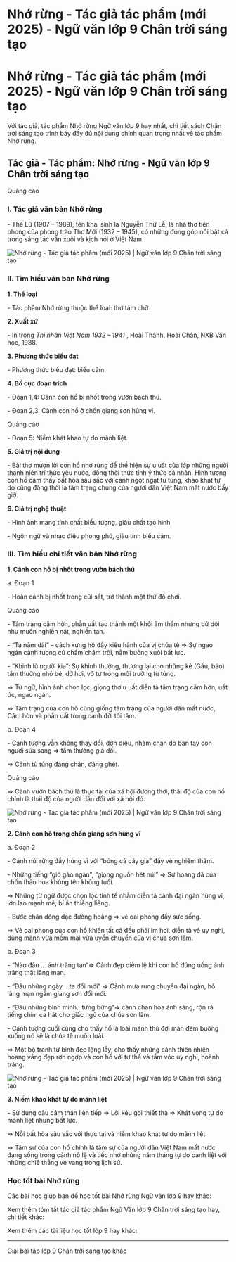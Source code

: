 # Nhớ rừng - Tác giả tác phẩm (mới 2025) - Ngữ văn lớp 9 Chân trời sáng tạo

# Nhớ rừng - Tác giả tác phẩm (mới 2025) - Ngữ văn lớp 9 Chân trời sáng tạo

Với tác giả, tác phẩm Nhớ rừng Ngữ văn lớp 9 hay nhất, chi tiết sách Chân trời sáng tạo trình bày đầy đủ nội dung chính quan trọng nhất về tác phẩm Nhớ rừng.

## Tác giả - Tác phẩm: Nhớ rừng - Ngữ văn lớp 9 Chân trời sáng tạo

Quảng cáo

### **I. Tác giả văn bản Nhớ rừng**

\- Thế Lữ (1907 – 1989), tên khai sinh là Nguyễn Thứ Lễ, là nhà thơ tiên phong của phong trào Thơ Mới (1932 – 1945), có những đóng góp nổi bật cả trong sáng tác văn xuôi và kịch nói ở Việt Nam.

![Nhớ rừng - Tác giả tác phẩm \(mới 2025\) | Ngữ văn lớp 9 Chân trời sáng tạo](https://vietjack.com/soan-van-lop-9-ct/images/tac-gia-tac-pham-nho-rung-236302.PNG)

### **II. Tìm hiểu văn bản Nhớ rừng**

**1\. Thể loại**

\- Tác phẩm Nhớ rừng thuộc thể loại: thơ tám chữ

**2\. Xuất xứ**

\- In trong _Thi nhân Việt Nam 1932 – 1941_ , Hoài Thanh, Hoài Chân, NXB Văn học, 1988.

**3\. Phương thức biểu đạt**

\- Phương thức biểu đạt: biểu cảm

**4\. Bố cục đoạn trích**

\- Đoạn 1,4: Cảnh con hổ bị nhốt trong vườn bách thú.

\- Đoạn 2,3: Cảnh con hổ ở chốn giang sơn hùng vĩ.

Quảng cáo

\- Đoạn 5: Niềm khát khao tự do mãnh liệt.

**5\. Giá trị nội dung**

\- Bài thơ mượn lời con hổ nhớ rừng để thể hiện sự u uất của lớp những người thanh niên trí thức yêu nước, đồng thời thức tỉnh ý thức cá nhân. Hình tượng con hổ cảm thấy bất hòa sâu sắc với cảnh ngột ngạt tù túng, khao khát tự do cũng đồng thời là tâm trạng chung của người dân Việt Nam mất nước bấy giờ. 

**6\. Giá trị nghệ thuật**

\- Hình ảnh mang tính chất biểu tượng, giàu chất tạo hình

\- Ngôn ngữ và nhạc điệu phong phú, giàu tính biểu cảm.

### **III. Tìm hiểu chi tiết văn bản Nhớ rừng**

**1\. Cảnh con hổ bị nhốt trong vườn bách thú**

a. Đoạn 1

\- Hoàn cảnh bị nhốt trong cũi sắt, trở thành một thứ đồ chơi.

Quảng cáo

\- Tâm trạng căm hờn, phẫn uất tạo thành một khối âm thầm nhưng dữ dội như muốn nghiền nát, nghiền tan.

\- “Ta nằm dài” – cách xưng hô đầy kiêu hãnh của vị chúa tể ⇒ Sự ngao ngán cảnh tượng cứ chầm chậm trôi, nằm buông xuôi bất lực.

\- “Khinh lũ người kia”: Sự khinh thường, thương lại cho những kẻ (Gấu, báo) tầm thường nhỏ bé, dở hơi, vô tư trong môi trường tù túng.

⇒ Từ ngữ, hình ảnh chọn lọc, giọng thơ u uất diễn tả tâm trạng căm hờn, uất ức, ngao ngán.

⇒ Tâm trạng của con hổ cũng giống tâm trạng của người dân mất nước, Căm hờn và phẫn uất trong cảnh đời tối tăm.

b. Đoạn 4

\- Cảnh tượng vẫn không thay đổi, đơn điệu, nhàm chán do bàn tay con người sửa sang ⇒ tầm thường giả dối.

⇒ Cảnh tù túng đáng chán, đáng ghét.

Quảng cáo

⇒ Cảnh vườn bách thú là thực tại của xã hội đương thời, thái độ của con hổ chính là thái độ của người dân đối với xã hội đó.

![Nhớ rừng - Tác giả tác phẩm \(mới 2025\) | Ngữ văn lớp 9 Chân trời sáng tạo](https://vietjack.com/soan-van-lop-9-ct/images/tac-gia-tac-pham-nho-rung-236303.PNG)

**2\. Cảnh con hổ trong chốn giang sơn hùng vĩ**

a. Đoạn 2

\- Cảnh núi rừng đầy hùng vĩ với “bóng cả cây già” đầy vẻ nghiêm thâm.

\- Những tiếng “gió gào ngàn”, “giọng nguồn hét núi” ⇒ Sự hoang dã của chốn thảo hoa không tên không tuổi.

⇒ Những từ ngữ được chọn lọc tinh tế nhằm diễn tả cảnh đại ngàn hùng vĩ, lớn lao mạnh mẽ, bí ẩn thiếng liêng.

\- Bước chân dõng dạc đường hoàng ⇒ vẻ oai phong đầy sức sống.

⇒ Vẻ oai phong của con hổ khiến tất cả đều phải im hơi, diễn tả vẻ uy nghi, dũng mãnh vừa mềm mại vừa uyển chuyển của vị chúa sơn lâm.

b. Đoạn 3

\- “Nào đâu ... ánh trăng tan”⇒ Cảnh đẹp diễm lệ khi con hổ đứng uống ánh trăng thật lãng mạn.

\- “Đâu những ngày ...ta đổi mới” ⇒ Cảnh mưa rung chuyển đại ngàn, hổ lãng mạn ngắm giang sơn đổi mới.

\- “Đâu những bình minh...tưng bừng”⇒ cảnh chan hòa ánh sáng, rộn rã tiếng chim ca hát cho giấc ngủ của chúa sơn lâm.

\- Cảnh tượng cuối cùng cho thấy hổ là loài mãnh thú đợi màn đêm buông xuống nó sẽ là chúa tể muôn loài.

⇒ Một bộ tranh tứ bình đẹp lộng lẫy, cho thấy những cảnh thiên nhiên hoang vắng đẹp rợn ngợp và con hổ với tư thế và tầm vóc uy nghi, hoành tráng.

![Nhớ rừng - Tác giả tác phẩm \(mới 2025\) | Ngữ văn lớp 9 Chân trời sáng tạo](https://vietjack.com/soan-van-lop-9-ct/images/tac-gia-tac-pham-nho-rung-236304.PNG)

**3\. Niềm khao khát tự do mãnh liệt**

\- Sử dụng câu cảm thán liên tiếp ⇒ Lời kêu gọi thiết tha ⇒ Khát vọng tự do mãnh liệt nhưng bất lực.

⇒ Nỗi bất hòa sâu sắc với thực tại và niềm khao khát tự do mãnh liệt.

⇒ Tâm sự của con hổ chính là tâm sự của người dân Việt Nam mất nước đang sống trong cảnh nô lệ và tiếc nhớ những năm tháng tự do oanh liệt với những chiế thắng vẻ vang trong lịch sử.

### **Học tốt bài Nhớ rừng**

Các bài học giúp bạn để học tốt bài Nhớ rừng Ngữ văn lớp 9 hay khác:

Xem thêm tóm tắt tác giả tác phẩm Ngữ Văn lớp 9 Chân trời sáng tạo hay, chi tiết khác:

Xem thêm các tài liệu học tốt lớp 9 hay khác:

* * *

Giải bài tập lớp 9 Chân trời sáng tạo khác
